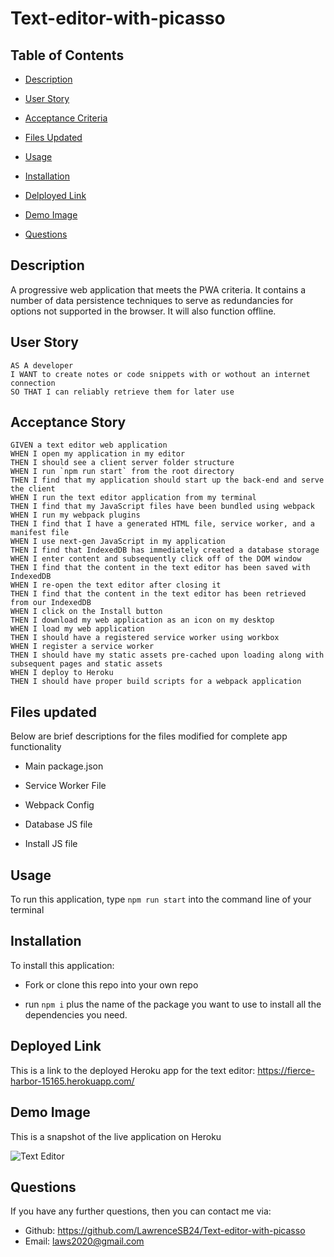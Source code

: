 # Text-editor-with-picasso

## Table of Contents
- [Description](!Description)

- [User Story](!User-Story)

- [Acceptance Criteria](!Acceptance-Criteria)

- [Files Updated](!Files-Updated)

- [Usage](!Usage)

- [Installation](!Installation)

- [Delployed Link](!Deployed-Link)

- [Demo Image](!Demo-Image)

- [Questions](!Questions)

## Description

A progressive web application that meets the PWA criteria. It contains a number of data persistence techniques to serve as redundancies for options not supported in the browser. It will also function offline.

## User Story
```
AS A developer
I WANT to create notes or code snippets with or wothout an internet connection
SO THAT I can reliably retrieve them for later use
```

## Acceptance Story
```
GIVEN a text editor web application
WHEN I open my application in my editor
THEN I should see a client server folder structure
WHEN I run `npm run start` from the root directory
THEN I find that my application should start up the back-end and serve the client
WHEN I run the text editor application from my terminal
THEN I find that my JavaScript files have been bundled using webpack
WHEN I run my webpack plugins
THEN I find that I have a generated HTML file, service worker, and a manifest file
WHEN I use next-gen JavaScript in my application
THEN I find that IndexedDB has immediately created a database storage
WHEN I enter content and subsequently click off of the DOM window
THEN I find that the content in the text editor has been saved with IndexedDB
WHEN I re-open the text editor after closing it
THEN I find that the content in the text editor has been retrieved from our IndexedDB
WHEN I click on the Install button
THEN I download my web application as an icon on my desktop
WHEN I load my web application
THEN I should have a registered service worker using workbox
WHEN I register a service worker
THEN I should have my static assets pre-cached upon loading along with subsequent pages and static assets
WHEN I deploy to Heroku
THEN I should have proper build scripts for a webpack application
```

## Files updated

Below are brief descriptions for the files modified for complete app functionality

* Main package.json
<!-- Added rules for scripts to run by -->
<!-- Original scripts object
    scripts: {
        "start:dev":
        "start":
        "server":
        "build":
        "install":
        "client":
    } 
-->

* Service Worker File
<!-- 
- Implemented asset caching 
- Asset cache function is basic and will require fine tuning. Asset cahce function taken from mini-project for contact directory
-->

* Webpack Config
<!-- 
- Added plugins
- Added module rules for CSS and JS loaders.
 -->

* Database JS file
<!-- Added logic to methods for retrieving and accepting some content to database-->

* Install JS file
<!-- Added event handlers for editor functions -->

## Usage

To run this application, type `npm run start` into the command line of your terminal

## Installation

To install this application:

- Fork or clone this repo into your own repo

- run `npm i` plus the name of the package you want to use to install all the dependencies you need.

## Deployed Link

This is a link to the deployed Heroku app for the text editor: https://fierce-harbor-15165.herokuapp.com/

## Demo Image
This is a snapshot of the live application on Heroku

![Text Editor](../Text-editor-with-picasso/Images/screencapture-fierce-harbor-15165-herokuapp-2022-05-07-21_08_39.png)

## Questions

If you have any further questions, then you can contact me via:
- Github: https://github.com/LawrenceSB24/Text-editor-with-picasso
- Email: [laws2020@gmail.com](laws2020@gmail.com)